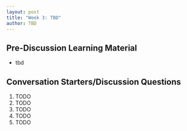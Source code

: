 ```yaml
---
layout: post
title: "Week 3: TBD"
author: TBD
---
```


## Pre-Discussion Learning Material

* tbd

## Conversation Starters/Discussion Questions

1. TODO
2. TODO
3. TODO
4. TODO
5. TODO
